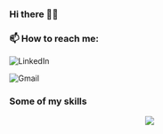 ### Hi there 👋😁
 
<h3>📫 How to reach me: </h3>

  ![LinkedIn](https://img.shields.io/badge/linkedin-%230077B5.svg?style=for-the-badge&logo=linkedin&logoColor=white)
    
  ![Gmail](https://img.shields.io/badge/Gmail-D14836?style=for-the-badge&logo=gmail&logoColor=white)



<section>
<h3>Some of my skills</h3>
  <p align="center">
    <a href="https://skillicons.dev">
      <img src="https://skillicons.dev/icons?i=javascript,html,css,bootstrap,typescript,angular,python,mongodb,mysql,nodejs,postman,git,github,vscode,windows" />
    </a>
  </p>
</section>

<!--
[![Fichimura's GitHub stats](https://github-readme-stats.vercel.app/api?username=fichimura)](https://github.com/fichimuragithub-readme-stats)
-->



<!--
**fichimura/fichimura** is a ✨ _special_ ✨ repository because its `README.md` (this file) appears on your GitHub profile.

Here are some ideas to get you started:

- 🔭 I’m currently working on ...
- 🌱 I’m currently learning ...
- 👯 I’m looking to collaborate on ...
- 🤔 I’m looking for help with ...
- 💬 Ask me about ...
- 📫 How to reach me: ...
- 😄 Pronouns: ...
- ⚡ Fun fact: ...
-->
